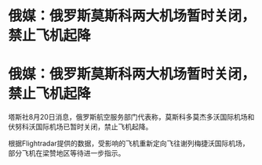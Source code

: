 # 俄媒：俄罗斯莫斯科两大机场暂时关闭，禁止飞机起降

# 俄媒：俄罗斯莫斯科两大机场暂时关闭，禁止飞机起降

塔斯社8月20日消息，俄罗斯航空服务部门代表称，莫斯科多莫杰多沃国际机场和伏努科沃国际机场已暂时关闭，禁止飞机起降。

根据Flightradar提供的数据，受影响的飞机重新定向飞往谢列梅捷沃国际机场，部分飞机在梁赞地区等待进一步指示。

